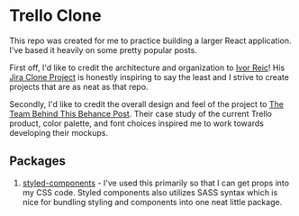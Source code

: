 # Trello Clone
This repo was created for me to practice building a larger React application. I've based it heavily on some pretty popular posts.

First off, I'd like to credit the architecture and organization to [Ivor Reic](https://github.com/oldboyxx)! His [Jira Clone Project](https://github.com/oldboyxx/jira_clone) is honestly inspiring to say the least and I strive to create projects that are as neat as that repo.

Secondly, I'd like to credit the overall design and feel of the project to [The Team Behind This Behance Post](https://www.behance.net/gallery/47031411/Trello-Atlassian-Redesign). Their case study of the current Trello product, color palette, and font choices inspired me to work towards developing their mockups.

## Packages
1. [styled-components](https://styled-components.com/) - I've used this primarily so that I can get props into my CSS code. Styled components also utilizes SASS syntax which is nice for bundling styling and components into one neat little package.